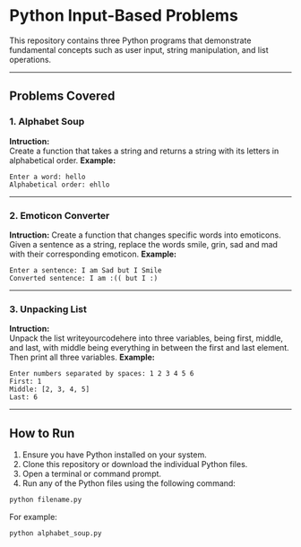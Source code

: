 # Python Input-Based Problems

This repository contains three Python programs that demonstrate fundamental concepts such as user input, string manipulation, and list operations.

---

## Problems Covered

### 1. Alphabet Soup

**Intruction:**  
Create a function that takes a string and returns a string with its letters in alphabetical order.
**Example:**
```
Enter a word: hello
Alphabetical order: ehllo
```

---

### 2. Emoticon Converter

**Intruction:** 
Create a function that changes specific words into emoticons. Given a sentence as a string, replace the words smile, grin, sad and mad with their corresponding emoticon.
**Example:**
```
Enter a sentence: I am Sad but I Smile
Converted sentence: I am :(( but I :)
```

---

### 3. Unpacking List

**Intruction:**  
Unpack the list writeyourcodehere into three variables, being first, middle, and last, with middle being everything in between the first and last element. Then print all three variables.
**Example:**
```
Enter numbers separated by spaces: 1 2 3 4 5 6
First: 1
Middle: [2, 3, 4, 5]
Last: 6
```

---

## How to Run

1. Ensure you have Python installed on your system.
2. Clone this repository or download the individual Python files.
3. Open a terminal or command prompt.
4. Run any of the Python files using the following command:
```bash
python filename.py
```

For example:
```bash
python alphabet_soup.py
```

